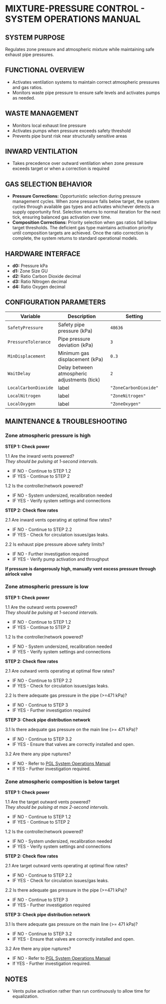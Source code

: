 # MIXTURE-PRESSURE CONTROL - SYSTEM OPERATIONS MANUAL

## SYSTEM PURPOSE
Regulates zone pressure and atmospheric mixture while maintaining safe exhaust pipe pressures.

## FUNCTIONAL OVERVIEW
* Activates ventilation systems to maintain correct atmospheric pressures and gas ratios.
* Monitors waste pipe pressure to ensure safe levels and activates pumps as needed.

## WASTE MANAGEMENT
* Monitors local exhaust line pressure
* Activates pumps when pressure exceeds safety threshold
* Prevents pipe burst risk near structurally sensitive areas

## INWARD VENTILATION
* Takes precedence over outward ventilation when zone pressure exceeds target or when a correction is required

## GAS SELECTION BEHAVIOR
* **Pressure Corrections:** Opportunistic selection during pressure management cycles.  When zone pressure falls below target, the system cycles through available gas types and activates whichever detects a supply opportunity first.  Selection returns to normal iteration for the next tick, ensuring balanced gas activation over time.
* **Composition Corrections:** Priority selection when gas ratios fall below target thresholds.  The deficient gas type maintains activation priority until composition targets are achieved.  Once the ratio correction is complete, the system returns to standard operational models.

## HARDWARE INTERFACE
* **d0:** Pressure kPa
* **d1:** Zone Size GU
* **d2:** Ratio Carbon Dioxide decimal
* **d3:** Ratio Nitrogen decimal
* **d4:** Ratio Oxygen decimal

## CONFIGURATION PARAMETERS
| Variable             | Description                                  | Setting               |
|----------------------|----------------------------------------------|-----------------------|
| `SafetyPressure`     | Safety pipe pressure (kPa)                   | `48636`               |
| `PressureTolerance`  | Pipe pressure deviation (kPa)                | `3`                   |
| `MinDisplacement`    | Minimum gas displacement (kPa)               | `0.3`                 |
| `WaitDelay`          | Delay between atmospheric adjustments (tick) | `2`                   |
| `LocalCarbonDioxide` | label                                        | `"ZoneCarbonDioxide"` |
| `LocalNitrogen`      | label                                        | `"ZoneNitrogen"`      |
| `LocalOxygen`        | label                                        | `"ZoneOxygen"`        |

## MAINTENANCE & TROUBLESHOOTING

### Zone atmospheric pressure is high

**STEP 1: Check power**

1.1 Are the inward vents powered?  
_They should be pulsing at 1-second intervals._ 
* IF NO - Continue to STEP 1.2
* IF YES - Continue to STEP 2

1.2 Is the controller/network powered?
* IF NO - System undersized, recalibration needed
* IF YES - Verify system settings and connections

**STEP 2: Check flow rates**

2.1 Are inward vents operating at optimal flow rates?
* IF NO - Continue to STEP 2.2
* IF YES - Check for circulation issues/gas leaks.

2.2 Is exhaust pipe pressure above safety limits?
* IF NO - Further investigation required
* IF YES - Verify pump activation and throughput

**If pressure is dangerously high, manually vent excess pressure through airlock valve**

### Zone atmospheric pressure is low

**STEP 1: Check power**

1.1 Are the outward vents powered?  
_They should be pulsing at 1-second intervals._
* IF NO - Continue to STEP 1.2
* IF YES - Continue to STEP 2

1.2 Is the controller/network powered?
* IF NO - System undersized, recalibration needed
* IF YES - Verify system settings and connections

**STEP 2: Check flow rates**

2.1 Are outward vents operating at optimal flow rates?
* IF NO - Continue to STEP 2.2
* IF YES - Check for circulation issues/gas leaks.

2.2 Is there adequate gas pressure in the pipe (>=471 kPa)?
* IF NO - Continue to STEP 3
* IF YES - Further investigation required

**STEP 3: Check pipe distribution network**

3.1 Is there adequate gas pressure on the main line (>= 471 kPa)?
* IF NO - Continue to STEP 3.2
* IF YES - Ensure that valves are correctly installed and open.

3.2 Are there any pipe ruptures?
* IF NO - Refer to [PGL System Operations Manual](../../aru/docs/pgl_system_operations_manual.md)
* If YES - Further investigation required.

### Zone atmospheric composition is below target

**STEP 1: Check power**

1.1 Are the target outward vents powered?  
_They should be pulsing at max 2-second intervals._
* IF NO - Continue to STEP 1.2
* IF YES - Continue to STEP 2

1.2 Is the controller/network powered?
* IF NO - System undersized, recalibration needed
* IF YES - Verify system settings and connections

**STEP 2: Check flow rates**

2.1 Are target outward vents operating at optimal flow rates?
* IF NO - Continue to STEP 2.2
* IF YES - Check for circulation issues/gas leaks.

2.2 Is there adequate gas pressure in the pipe (>=471 kPa)?
* IF NO - Continue to STEP 3
* IF YES - Further investigation required

**STEP 3: Check pipe distribution network**

3.1 Is there adequate gas pressure on the main line (>= 471 kPa)?
* IF NO - Continue to STEP 3.2
* IF YES - Ensure that valves are correctly installed and open.

3.2 Are there any pipe ruptures?
* IF NO - Refer to [PGL System Operations Manual](../../aru/docs/pgl_system_operations_manual.md)
* If YES - Further investigation required.


## NOTES
- Vents pulse activation rather than run continuously to allow time for equalization.